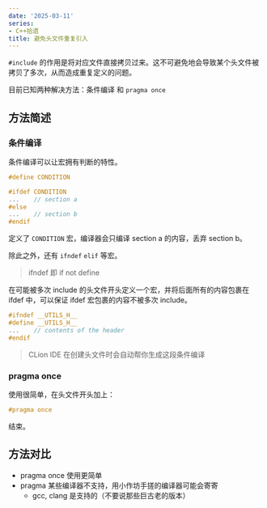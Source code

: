 ```yaml
---
date: '2025-03-11'
series:
- C++拾遗
title: 避免头文件重复引入
---
```


`#include` 的作用是将对应文件直接拷贝过来。这不可避免地会导致某个头文件被拷贝了多次，从而造成重复定义的问题。

目前已知两种解决方法：条件编译 和 `pragma once`

## 方法简述

### 条件编译

条件编译可以让宏拥有判断的特性。

```cpp
#define CONDITION

#ifdef CONDITION
...    // section a
#else
...    // section b
#endif
```

定义了 `CONDITION` 宏，编译器会只编译 section a 的内容，丢弃 section b。

除此之外，还有 `ifndef` `elif` 等宏。

> ifndef 即 if not define

在可能被多次 include 的头文件开头定义一个宏，并将后面所有的内容包裹在 ifdef 中，可以保证 ifdef 宏包裹的内容不被多次 include。

```cpp
#ifndef __UTILS_H__
#define __UTILS_H__
...    // contents of the header
#endif
```

> CLion IDE 在创建头文件时会自动帮你生成这段条件编译

### pragma once

使用很简单，在头文件开头加上：

```cpp
#pragma once
```

结束。

## 方法对比

- pragma once 使用更简单
- pragma 某些编译器不支持，用小作坊手搓的编译器可能会寄寄
	- gcc, clang 是支持的（不要说那些巨古老的版本）